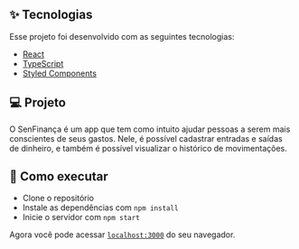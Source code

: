 ## ✨ Tecnologias

Esse projeto foi desenvolvido com as seguintes tecnologias:

- [React](https://reactjs.org)
- [TypeScript](https://www.typescriptlang.org/)
- [Styled Components](https://www.styled-components.com/)

## 💻 Projeto

O SenFinança é um app que tem como intuito ajudar pessoas a serem mais conscientes de seus gastos. Nele, é possível cadastrar entradas e saídas de dinheiro, e também é possível visualizar o histórico de movimentações.

## 🚀 Como executar

- Clone o repositório
- Instale as dependências com `npm install`
- Inicie o servidor com `npm start`

Agora você pode acessar [`localhost:3000`](http://localhost:3000) do seu navegador.
